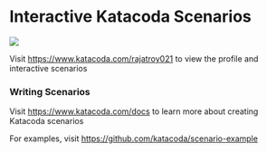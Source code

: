 # Interactive Katacoda Scenarios

[![](http://shields.katacoda.com/katacoda/rajatroy021/count.svg)](https://www.katacoda.com/rajatroy021 "Get your profile on Katacoda.com")

Visit https://www.katacoda.com/rajatroy021 to view the profile and interactive scenarios

### Writing Scenarios
Visit https://www.katacoda.com/docs to learn more about creating Katacoda scenarios

For examples, visit https://github.com/katacoda/scenario-example
